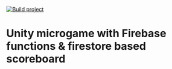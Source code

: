 [![Build project](https://github.com/JoniRinta-Kahila/unityFirebase/actions/workflows/buildAndDeploy.yml/badge.svg)](https://github.com/JoniRinta-Kahila/unityFirebase/actions/workflows/buildAndDeploy.yml)
# Unity microgame with Firebase functions & firestore based scoreboard
